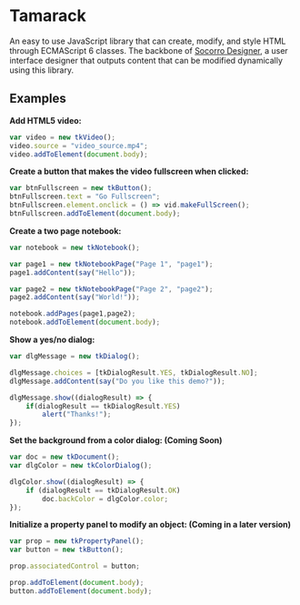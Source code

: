 # Tamarack
An easy to use JavaScript library that can create, modify, and style HTML through ECMAScript 6 classes. The backbone of [Socorro Designer](https://github.com/ianmartinez/Socorro-Designer), a user interface designer that outputs content that can be modified dynamically using this library.

Examples
-------
**Add HTML5 video:**
```javascript
var video = new tkVideo();
video.source = "video_source.mp4";
video.addToElement(document.body);
```

**Create a button that makes the video fullscreen when clicked:**
```javascript
var btnFullscreen = new tkButton();
btnFullscreen.text = "Go Fullscreen";				
btnFullscreen.element.onclick = () => vid.makeFullScreen();
btnFullscreen.addToElement(document.body);
```


**Create a two page notebook:**
```javascript
var notebook = new tkNotebook();

var page1 = new tkNotebookPage("Page 1", "page1");
page1.addContent(say("Hello"));

var page2 = new tkNotebookPage("Page 2", "page2");
page2.addContent(say("World!"));

notebook.addPages(page1,page2);
notebook.addToElement(document.body);
```

**Show a yes/no dialog:**
```javascript
var dlgMessage = new tkDialog();

dlgMessage.choices = [tkDialogResult.YES, tkDialogResult.NO];
dlgMessage.addContent(say("Do you like this demo?"));

dlgMessage.show((dialogResult) => {
    if(dialogResult == tkDialogResult.YES)
        alert("Thanks!");
});
```

**Set the background from a color dialog: (Coming Soon)**
```javascript
var doc = new tkDocument();
var dlgColor = new tkColorDialog();

dlgColor.show((dialogResult) => {
    if (dialogResult == tkDialogResult.OK)
        doc.backColor = dlgColor.color;
});
```

**Initialize a property panel to modify an object: (Coming in a later version)**
```javascript
var prop = new tkPropertyPanel();
var button = new tkButton();

prop.associatedControl = button;

prop.addToElement(document.body);
button.addToElement(document.body);
```
